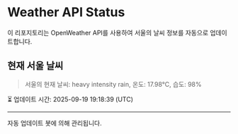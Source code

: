 
# Weather API Status

이 리포지토리는 OpenWeather API를 사용하여 서울의 날씨 정보를 자동으로 업데이트합니다.

## 현재 서울 날씨
> 서울의 현재 날씨: heavy intensity rain, 온도: 17.98°C, 습도: 98%

⏳ 업데이트 시간: 2025-09-19 19:18:39 (UTC)

---
자동 업데이트 봇에 의해 관리됩니다.
